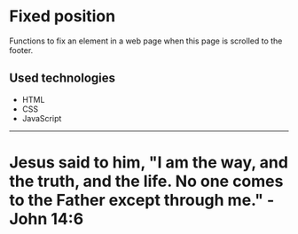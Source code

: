 # Fixed position

Functions to fix an element in a web page when this page is scrolled to the footer.

## Used technologies

- HTML
- CSS
- JavaScript

---

# Jesus said to him, "I am the way, and the truth, and the life. No one comes to the Father except through me." - John 14:6

